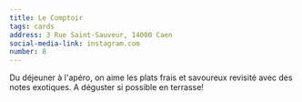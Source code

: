 ```yaml
---
title: Le Comptoir
tags: cards
address: 3 Rue Saint-Sauveur, 14000 Caen
social-media-link: instagram.com
number: 8
---
```


Du déjeuner à l'apéro, on aime les plats frais et savoureux revisité avec des notes exotiques. A déguster si possible en terrasse!
